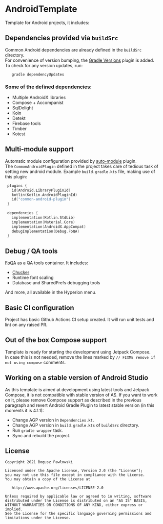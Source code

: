 # AndroidTemplate

Template for Android projects, it includes:

## Dependencies provided via `buildSrc`
 Common Android dependencies are already defined in the `buildSrc` directory. \
 For convenience of version bumping, the [Gradle Versions](https://github.com/ben-manes/gradle-versions-plugin) plugin is added. \
 To check for any version updates, run: 
 ```
    gradle dependencyUpdates
 ``` 
 
### Some of the defined dependencies:
  - Multiple AndroidX libraries
  - Compose + Accompanist
  - SqlDelight
  - Koin
  - Detekt
  - Firebase tools
  - Timber
  - Kotest
  
## Multi-module support
 Automatic module configuration provided by [auto-module](https://github.com/pablisco/auto-module) plugin. \
 The `CommonAndroidPlugin` defined in the project takes care of tedious task of setting new android module.
 Example `build.gradle.kts` file, making use of this plugin:
 ```kotlin  
  plugins {
    id(Android.LibraryPluginId)
    kotlin(Kotlin.AndroidPluginId)
    id("common-android-plugin")
  }
  
  dependencies {
    implementation(Kotlin.StdLib)
    implementation(Material.Core)  
    implementation(AndroidX.AppCompat)
    debugImplementation(Debug.FoQA)
  }
```
## Debug / QA tools
[FoQA](https://github.com/DroidsOnRoids/FoQA) as a QA tools container. It includes:
- [Chucker](https://github.com/ChuckerTeam/chucker)
- Runtime font scaling
- Database and SharedPrefs debugging tools

And more, all available in the Hyperion menu. 

## Basic CI configuration
Project has basic Github Actions CI setup created. It will run unit tests and lint on any raised PR.

## Out of the box Compose support
Template is ready for starting the development using Jetpack Compose. \
In case this is not needed, remove the lines marked by `// FIXME remove if not using compose` comments.

## Working on a stable version of Android Studio
As this template is aimed at development using latest tools and Jetpack Compose, it is not compatible
with stable version of AS. If you want to work on it, please remove Compose support as described in the
previous paragraph and revert Android Gradle Plugin to latest stable version (in this moments it is 4.1.1):
 - Change AGP version in `Dependencies.kt`.
 - Change AGP version in `build.gradle.kts` of `buildSrc` directory.
 - Run `gradle wrapper` task.
 - Sync and rebuild the project. 

## License

    Copyright 2021 Bogusz Pawłowski

    Licensed under the Apache License, Version 2.0 (the "License");
    you may not use this file except in compliance with the License.
    You may obtain a copy of the License at

       http://www.apache.org/licenses/LICENSE-2.0

    Unless required by applicable law or agreed to in writing, software
    distributed under the License is distributed on an "AS IS" BASIS,
    WITHOUT WARRANTIES OR CONDITIONS OF ANY KIND, either express or implied.
    See the License for the specific language governing permissions and
    limitations under the License.
